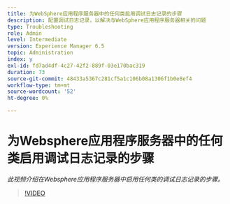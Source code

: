```yaml
---
title: 为WebSphere应用程序服务器中的任何类启用调试日志记录的步骤
description: 配置调试日志记录，以解决与WebSphere应用程序服务器相关的问题
type: Troubleshooting
role: Admin
level: Intermediate
version: Experience Manager 6.5
topic: Administration
index: y
exl-id: fd7ad4df-4c27-42f2-889f-03e170bac319
duration: 73
source-git-commit: 48433a5367c281cf5a1c106b08a1306f1b0e8ef4
workflow-type: tm+mt
source-wordcount: '52'
ht-degree: 0%

---
```


# 为Websphere应用程序服务器中的任何类启用调试日志记录的步骤

*此视频介绍在Websphere应用程序服务器中启用任何类的调试日志记录的步骤。*

>[!VIDEO](https://video.tv.adobe.com/v/335523?quality=12&learn=on)

